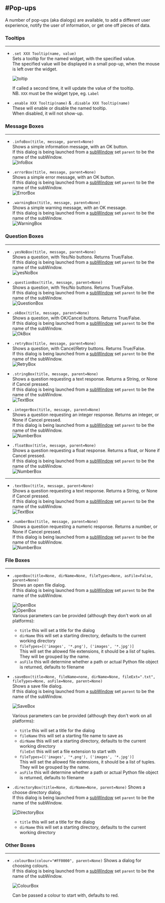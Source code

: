 #Pop-ups
---
A number of pop-ups (aka dialogs) are available, to add a different user experience, notify the user of information, or get one off pieces of data.

### Tooltips
---
* `.set XXX Tooltip(name, value)`  
    Sets a tooltip for the named widget, with the specified value.  
    The specified value will be displayed in a small pop-up, when the mouse is left over the widget.

    ![toltip](img/tooltip.png)

    If called a second time, it will update the value of the tooltip.  
    NB. `XXX` must be the widget type, eg. `Label`  

* `.enable XXX Tooltip(name)` & `.disable XXX Tooltip(name)`  
    These will enable or disable the named tooltip.  
    When disabled, it will not show-up.  

### Message Boxes
---
* `.infoBox(title, message, parent=None)`  
    Shows a simple information message, with an OK button.  
    If this dialog is being launched from a [subWindow](/pythonWidgetGrouping/#sub-window) set `parent` to be the name of the subWindow.  
    ![InfoBox](img/dialogs/info.gif)

* `.errorBox(title, message, parent=None)`  
    Shows a simple error message, with an OK button.  
    If this dialog is being launched from a [subWindow](/pythonWidgetGrouping/#sub-window) set `parent` to be the name of the subWindow.  
    ![ErrorBox](img/dialogs/error.gif)

* `.warningBox(title, message, parent=None)`  
    Shows a simple warning message, with an OK message.  
    If this dialog is being launched from a [subWindow](/pythonWidgetGrouping/#sub-window) set `parent` to be the name of the subWindow.  
    ![WarningBox](img/dialogs/warning.gif)

### Question Boxes
---
* `.yesNoBox(title, message, parent=None)`  
    Shows a question, with Yes/No buttons. Returns True/False.  
    If this dialog is being launched from a [subWindow](/pythonWidgetGrouping/#sub-window) set `parent` to be the name of the subWindow.  
    ![yesNoBox](img/dialogs/yesno.gif)

* `.questionBox(title, message, parent=None)`  
    Shows a question, with Yes/No buttons. Returns True/False.  
    If this dialog is being launched from a [subWindow](/pythonWidgetGrouping/#sub-window) set `parent` to be the name of the subWindow.  
    ![QuestionBox](img/dialogs/question.gif)

* `.okBox(title, message, parent=None)`  
    Shows a question, with OK/Cancel buttons. Returns True/False.  
    If this dialog is being launched from a [subWindow](/pythonWidgetGrouping/#sub-window) set `parent` to be the name of the subWindow.  
    ![OkBox](img/dialogs/ok.gif)

* `.retryBox(title, message, parent=None)`  
    Shows a question, with Cancel/Retry buttons. Returns True/False.  
    If this dialog is being launched from a [subWindow](/pythonWidgetGrouping/#sub-window) set `parent` to be the name of the subWindow.  
    ![RetryBox](img/dialogs/retry.gif)

* `.stringBox(title, message, parent=None)`  
    Shows a question requesting a text response. Returns a String, or None if Cancel pressed.  
    If this dialog is being launched from a [subWindow](/pythonWidgetGrouping/#sub-window) set `parent` to be the name of the subWindow.  
    ![TextBox](img/dialogs/text.gif)

* `.integerBox(title, message, parent=None)`  
    Shows a question requesting an integer response. Returns an integer, or None if Cancel pressed.  
    If this dialog is being launched from a [subWindow](/pythonWidgetGrouping/#sub-window) set `parent` to be the name of the subWindow.  
    ![NumberBox](img/dialogs/num.gif)

* `.floatBox(title, message, parent=None)`  
    Shows a question requesting a float response. Returns a float, or None if Cancel pressed.  
    If this dialog is being launched from a [subWindow](/pythonWidgetGrouping/#sub-window) set `parent` to be the name of the subWindow.  
    ![NumberBox](img/dialogs/num.gif)

---

* `.textBox(title, message, parent=None)`  
    Shows a question requesting a text response. Returns a String, or None if Cancel pressed.  
    If this dialog is being launched from a [subWindow](/pythonWidgetGrouping/#sub-window) set `parent` to be the name of the subWindow.  
    ![TextBox](img/dialogs/text.gif)

* `.numberBox(title, message, parent=None)`  
    Shows a question requesting a numeric response. Returns a number, or None if Cancel pressed.  
    If this dialog is being launched from a [subWindow](/pythonWidgetGrouping/#sub-window) set `parent` to be the name of the subWindow.  
    ![NumberBox](img/dialogs/num.gif)

### File Boxes
---
* `.openBox(title=None, dirName=None, fileTypes=None, asFile=False, parent=None)`  
    Shows an open file dialog.  
    If this dialog is being launched from a [subWindow](/pythonWidgetGrouping/#sub-window) set `parent` to be the name of the subWindow.  

    ![OpenBox](img/dialogs/openBox_1.png)  
    ![OpenBox](img/dialogs/openBox_2.png)  
    Various parameters can be provided (although they don't work on all platforms):  

    * ```title``` this will set a title for the dialog  
    * `dirName` this will set a starting directory, defaults to the current working directory  
    * `fileTypes=[('images', '*.png'), ('images', '*.jpg')]`  
    This will set the allowed file extensions, it should be a list of tuples. They will be grouped by the name.  
    * `asFile` this will determine whether a path or actual Python file object is returned, defaults to filename   


* `.saveBox(title=None, fileName=none, dirName=None, fileExt=".txt", fileTypes=None, asFile=None, parent=None)`  
    Shows a save file dialog.  
    If this dialog is being launched from a [subWindow](/pythonWidgetGrouping/#sub-window) set `parent` to be the name of the subWindow.  

    ![SaveBox](img/dialogs/save.png)  

    Various parameters can be provided (although they don't work on all platforms):  
    * ```title``` this will set a title for the dialog  
    * `fileName` this will set a starting file name to save as  
    * `dirName` this will set a starting directory, defaults to the current working directory  
    `fileExt` this will set a file extension to start with  
    * `fileTypes=[('images', '*.png'), ('images', '*.jpg')]`  
    This will set the allowed file extensions, it should be a list of tuples. They will be grouped by the name.  
    * `asFile` this will determine whether a path or actual Python file object is returned, defaults to filename   

* `.directoryBox(title=None, dirName=None, parent=None)`
    Shows a choose directory dialog.  
    If this dialog is being launched from a [subWindow](/pythonWidgetGrouping/#sub-window) set `parent` to be the name of the subWindow.  

    ![DirectoryBox](img/dialogs/directory.png)  

    * ```title``` this will set a title for the dialog  
    * `dirName` this will set a starting directory, defaults to the current working directory  

### Other Boxes
---
* `.colourBox(colour="#FF0000", parent=None)`
    Shows a dialog for choosing colours.  
    If this dialog is being launched from a [subWindow](/pythonWidgetGrouping/#sub-window) set `parent` to be the name of the subWindow.  

    ![ColourBox](img/dialogs/colour.png)  

    Can be passed a colour to start with, defaults to red.  

